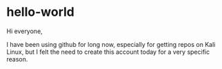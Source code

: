 # hello-world

Hi everyone,

I have been using github for long now, especially for getting repos on Kali Linux, but I felt the need to create this account today for a very specific reason.
